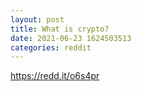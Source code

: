 ```yaml
--- 
layout: post 
title: What is crypto? 
date: 2021-06-23 1624503513 
categories: reddit 
--- 
```

https://redd.it/o6s4pr